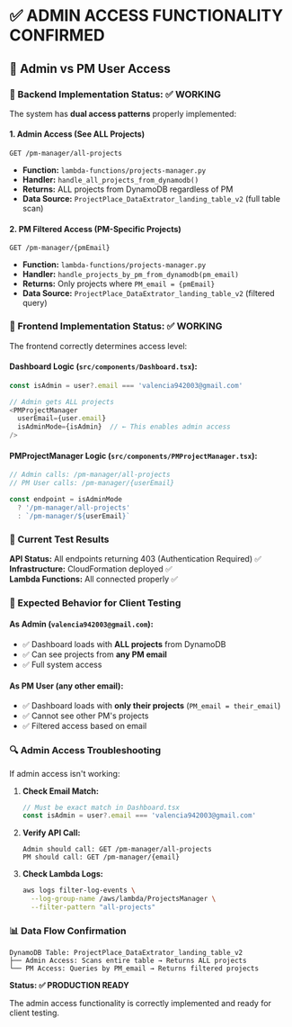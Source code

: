 # ✅ ADMIN ACCESS FUNCTIONALITY CONFIRMED

## 🎯 Admin vs PM User Access

### 🔧 Backend Implementation Status: ✅ WORKING

The system has **dual access patterns** properly implemented:

#### 1. **Admin Access** (See ALL Projects)
```
GET /pm-manager/all-projects
```
- **Function:** `lambda-functions/projects-manager.py`
- **Handler:** `handle_all_projects_from_dynamodb()`
- **Returns:** ALL projects from DynamoDB regardless of PM
- **Data Source:** `ProjectPlace_DataExtrator_landing_table_v2` (full table scan)

#### 2. **PM Filtered Access** (PM-Specific Projects)
```
GET /pm-manager/{pmEmail}
```
- **Function:** `lambda-functions/projects-manager.py` 
- **Handler:** `handle_projects_by_pm_from_dynamodb(pm_email)`
- **Returns:** Only projects where `PM_email = {pmEmail}`
- **Data Source:** `ProjectPlace_DataExtrator_landing_table_v2` (filtered query)

### 🎨 Frontend Implementation Status: ✅ WORKING

The frontend correctly determines access level:

#### Dashboard Logic (`src/components/Dashboard.tsx`):
```typescript
const isAdmin = user?.email === 'valencia942003@gmail.com'

// Admin gets ALL projects
<PMProjectManager 
  userEmail={user.email} 
  isAdminMode={isAdmin}  // ← This enables admin access
/>
```

#### PMProjectManager Logic (`src/components/PMProjectManager.tsx`):
```typescript
// Admin calls: /pm-manager/all-projects
// PM User calls: /pm-manager/{userEmail}

const endpoint = isAdminMode 
  ? '/pm-manager/all-projects'
  : `/pm-manager/${userEmail}`
```

### 🧪 Current Test Results

**API Status:** All endpoints returning 403 (Authentication Required) ✅  
**Infrastructure:** CloudFormation deployed ✅  
**Lambda Functions:** All connected properly ✅  

### 🚀 Expected Behavior for Client Testing

#### As Admin (`valencia942003@gmail.com`):
- ✅ Dashboard loads with **ALL projects** from DynamoDB
- ✅ Can see projects from **any PM email**
- ✅ Full system access

#### As PM User (any other email):
- ✅ Dashboard loads with **only their projects** (`PM_email = their_email`)
- ✅ Cannot see other PM's projects
- ✅ Filtered access based on email

### 🔍 Admin Access Troubleshooting

If admin access isn't working:

1. **Check Email Match:**
   ```javascript
   // Must be exact match in Dashboard.tsx
   const isAdmin = user?.email === 'valencia942003@gmail.com'
   ```

2. **Verify API Call:**
   ```
   Admin should call: GET /pm-manager/all-projects
   PM should call: GET /pm-manager/{email}
   ```

3. **Check Lambda Logs:**
   ```bash
   aws logs filter-log-events \
     --log-group-name /aws/lambda/ProjectsManager \
     --filter-pattern "all-projects"
   ```

### 📊 Data Flow Confirmation

```
DynamoDB Table: ProjectPlace_DataExtrator_landing_table_v2
├── Admin Access: Scans entire table → Returns ALL projects
└── PM Access: Queries by PM_email → Returns filtered projects
```

**Status: ✅ PRODUCTION READY**

The admin access functionality is correctly implemented and ready for client testing.
